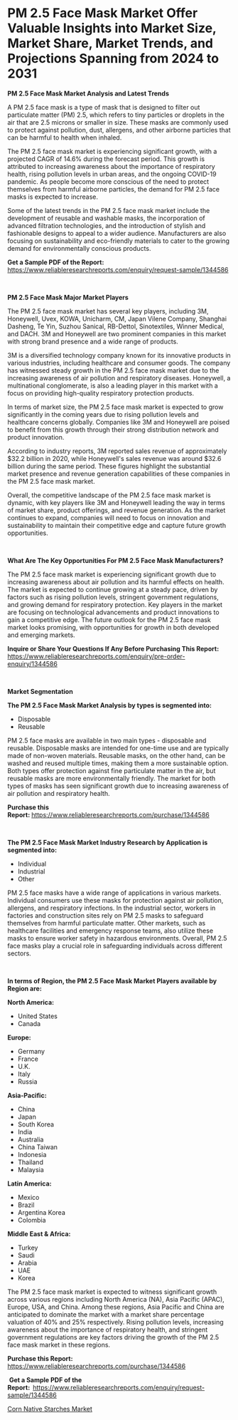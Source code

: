 <p><h1>PM 2.5 Face Mask Market Offer Valuable Insights into Market Size, Market Share, Market Trends, and Projections Spanning from 2024 to 2031</h1></p><p><strong>PM 2.5 Face Mask Market Analysis and Latest Trends</strong></p>
<p><p>A PM 2.5 face mask is a type of mask that is designed to filter out particulate matter (PM) 2.5, which refers to tiny particles or droplets in the air that are 2.5 microns or smaller in size. These masks are commonly used to protect against pollution, dust, allergens, and other airborne particles that can be harmful to health when inhaled.</p><p>The PM 2.5 face mask market is experiencing significant growth, with a projected CAGR of 14.6% during the forecast period. This growth is attributed to increasing awareness about the importance of respiratory health, rising pollution levels in urban areas, and the ongoing COVID-19 pandemic. As people become more conscious of the need to protect themselves from harmful airborne particles, the demand for PM 2.5 face masks is expected to increase.</p><p>Some of the latest trends in the PM 2.5 face mask market include the development of reusable and washable masks, the incorporation of advanced filtration technologies, and the introduction of stylish and fashionable designs to appeal to a wider audience. Manufacturers are also focusing on sustainability and eco-friendly materials to cater to the growing demand for environmentally conscious products.</p></p>
<p><strong>Get a Sample PDF of the Report:&nbsp;</strong> <a href="https://www.reliableresearchreports.com/enquiry/request-sample/1344586">https://www.reliableresearchreports.com/enquiry/request-sample/1344586</a></p>
<p>&nbsp;</p>
<p><strong>PM 2.5 Face Mask Major Market Players</strong></p>
<p><p>The PM 2.5 face mask market has several key players, including 3M, Honeywell, Uvex, KOWA, Unicharm, CM, Japan Vilene Company, Shanghai Dasheng, Te Yin, Suzhou Sanical, RB-Dettol, Sinotextiles, Winner Medical, and DACH. 3M and Honeywell are two prominent companies in this market with strong brand presence and a wide range of products.</p><p>3M is a diversified technology company known for its innovative products in various industries, including healthcare and consumer goods. The company has witnessed steady growth in the PM 2.5 face mask market due to the increasing awareness of air pollution and respiratory diseases. Honeywell, a multinational conglomerate, is also a leading player in this market with a focus on providing high-quality respiratory protection products.</p><p>In terms of market size, the PM 2.5 face mask market is expected to grow significantly in the coming years due to rising pollution levels and healthcare concerns globally. Companies like 3M and Honeywell are poised to benefit from this growth through their strong distribution network and product innovation.</p><p>According to industry reports, 3M reported sales revenue of approximately $32.2 billion in 2020, while Honeywell's sales revenue was around $32.6 billion during the same period. These figures highlight the substantial market presence and revenue generation capabilities of these companies in the PM 2.5 face mask market.</p><p>Overall, the competitive landscape of the PM 2.5 face mask market is dynamic, with key players like 3M and Honeywell leading the way in terms of market share, product offerings, and revenue generation. As the market continues to expand, companies will need to focus on innovation and sustainability to maintain their competitive edge and capture future growth opportunities.</p></p>
<p>&nbsp;</p>
<p><strong>What Are The Key Opportunities For PM 2.5 Face Mask Manufacturers?</strong></p>
<p><p>The PM 2.5 face mask market is experiencing significant growth due to increasing awareness about air pollution and its harmful effects on health. The market is expected to continue growing at a steady pace, driven by factors such as rising pollution levels, stringent government regulations, and growing demand for respiratory protection. Key players in the market are focusing on technological advancements and product innovations to gain a competitive edge. The future outlook for the PM 2.5 face mask market looks promising, with opportunities for growth in both developed and emerging markets.</p></p>
<p><strong>Inquire or Share Your Questions If Any Before Purchasing This Report:</strong> <a href="https://www.reliableresearchreports.com/enquiry/pre-order-enquiry/1344586">https://www.reliableresearchreports.com/enquiry/pre-order-enquiry/1344586</a></p>
<p>&nbsp;</p>
<p><strong>Market Segmentation</strong></p>
<p><strong>The PM 2.5 Face Mask Market Analysis by types is segmented into:</strong></p>
<p><ul><li>Disposable</li><li>Reusable</li></ul></p>
<p><p>PM 2.5 face masks are available in two main types - disposable and reusable. Disposable masks are intended for one-time use and are typically made of non-woven materials. Reusable masks, on the other hand, can be washed and reused multiple times, making them a more sustainable option. Both types offer protection against fine particulate matter in the air, but reusable masks are more environmentally friendly. The market for both types of masks has seen significant growth due to increasing awareness of air pollution and respiratory health.</p></p>
<p><strong>Purchase this Report:&nbsp;</strong><a href="https://www.reliableresearchreports.com/purchase/1344586">https://www.reliableresearchreports.com/purchase/1344586</a></p>
<p>&nbsp;</p>
<p><strong>The PM 2.5 Face Mask Market Industry Research by Application is segmented into:</strong></p>
<p><ul><li>Individual</li><li>Industrial</li><li>Other</li></ul></p>
<p><p>PM 2.5 face masks have a wide range of applications in various markets. Individual consumers use these masks for protection against air pollution, allergens, and respiratory infections. In the industrial sector, workers in factories and construction sites rely on PM 2.5 masks to safeguard themselves from harmful particulate matter. Other markets, such as healthcare facilities and emergency response teams, also utilize these masks to ensure worker safety in hazardous environments. Overall, PM 2.5 face masks play a crucial role in safeguarding individuals across different sectors.</p></p>
<p>&nbsp;</p>
<p><strong>In terms of Region, the PM 2.5 Face Mask Market Players available by Region are:</strong></p>
<p>
    <p> <strong> North America: </strong>
        <ul>
            <li>United States</li>
            <li>Canada</li>
        </ul>
        </p> 
    <p> <strong> Europe: </strong>
        <ul>
            <li>Germany</li>
            <li>France</li>
            <li>U.K.</li>
            <li>Italy</li>
            <li>Russia</li>
        </ul>
        </p> 
    <p> <strong> Asia-Pacific: </strong>
        <ul>
            <li>China</li>
            <li>Japan</li>
            <li>South Korea</li>
            <li>India</li>
            <li>Australia</li>
            <li>China Taiwan</li>
            <li>Indonesia</li>
            <li>Thailand</li>
            <li>Malaysia</li>
        </ul>
        </p> 
    <p> <strong> Latin America: </strong>
        <ul>
            <li>Mexico</li>
            <li>Brazil</li>
            <li>Argentina Korea</li>
            <li>Colombia</li>
        </ul>
        </p> 
    <p> <strong> Middle East & Africa: </strong>
        <ul>
            <li>Turkey</li>
            <li>Saudi</li>
            <li>Arabia</li>
            <li>UAE</li>
            <li>Korea</li>
        </ul>
    </p>
    </p>
<p><p>The PM 2.5 face mask market is expected to witness significant growth across various regions including North America (NA), Asia Pacific (APAC), Europe, USA, and China. Among these regions, Asia Pacific and China are anticipated to dominate the market with a market share percentage valuation of 40% and 25% respectively. Rising pollution levels, increasing awareness about the importance of respiratory health, and stringent government regulations are key factors driving the growth of the PM 2.5 face mask market in these regions.</p></p>
<p><strong>Purchase this Report: </strong><a href="https://www.reliableresearchreports.com/purchase/1344586">https://www.reliableresearchreports.com/purchase/1344586</a></p>
<p>&nbsp;<strong>Get a Sample PDF of the Report:&nbsp;&nbsp;</strong><a href="https://www.reliableresearchreports.com/enquiry/request-sample/1344586">https://www.reliableresearchreports.com/enquiry/request-sample/1344586</a></p>
<p><strong></strong></p>
<p><p><a href="https://github.com/peachesmcdowel1/Market-Research-Report-List-1/blob/main/corn-native-starches-market.md">Corn Native Starches Market</a></p></p>